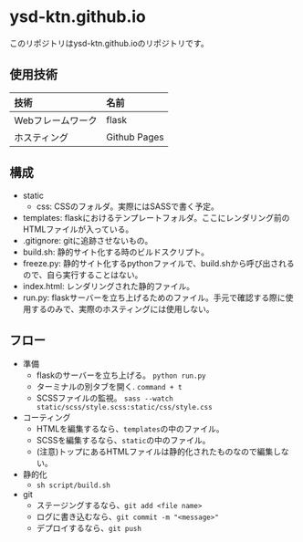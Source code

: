 # ysd-ktn.github.io
このリポジトリはysd-ktn.github.ioのリポジトリです。

## 使用技術
|技術|名前|
|:--|:--|
| Webフレームワーク| flask|
| ホスティング| Github Pages|

## 構成
- static
  - css: CSSのフォルダ。実際にはSASSで書く予定。
- templates: flaskにおけるテンプレートフォルダ。ここにレンダリング前のHTMLファイルが入っている。
- .gitignore: gitに追跡させないもの。
- build.sh: 静的サイト化する時のビルドスクリプト。
- freeze.py: 静的サイト化するpythonファイルで、build.shから呼び出されるので、自ら実行することはない。
- index.html: レンダリングされた静的ファイル。
- run.py: flaskサーバーを立ち上げるためのファイル。手元で確認する際に使用するのみで、実際のホスティングには使用しない。

## フロー
- 準備
  - flaskのサーバーを立ち上げる。 `python run.py`
  - ターミナルの別タブを開く. `command + t`
  - SCSSファイルの監視。 `sass --watch static/scss/style.scss:static/css/style.css`
- コーティング
  - HTMLを編集するなら、`templates`の中のファイル。
  - SCSSを編集するなら、`static`の中のファイル。
  - (注意)トップにあるHTMLファイルは静的化されたものなので編集しない。
- 静的化
  - `sh script/build.sh`
- git
  - ステージングするなら、`git add <file name>`
  - ログに書き込むなら、`git commit -m "<message>"`
  - デプロイするなら、`git push`
